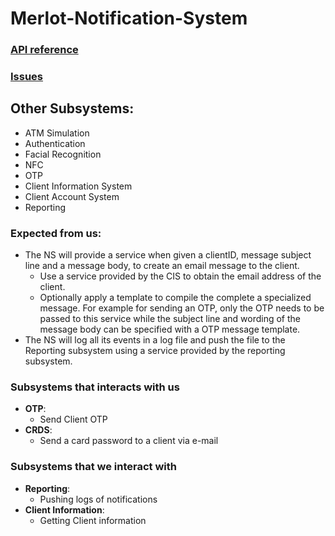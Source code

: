 # Merlot-Notification-System
###  <a href="https://github.com/littleNeuronCell/Merlot-Notification-System/blob/master/Documentation/Api.md" target="_blank">API reference</a>
###  <a href="https://github.com/littleNeuronCell/Merlot-Notification-System/issues" target="_blank">Issues</a>


## Other Subsystems:
- ATM Simulation
- Authentication
- Facial Recognition
- NFC
- OTP
- Client Information System
- Client Account System
- Reporting

### Expected from us:
- The NS will provide a service when given a clientID, message subject line and a message body, to create an email message to the client.
  - Use a service provided by the CIS to obtain the email address of the client.
  - Optionally apply a template to compile the complete a specialized message. For example for sending an OTP, only the OTP needs to be passed to this service while the subject line and wording of the message body can be specified with a OTP message template.
- The NS will log all its events in a log file and push the file to the Reporting subsystem using a service provided by the reporting subsystem.

### Subsystems that interacts with us

- **OTP**:
  - Send Client OTP 
- **CRDS**:
  - Send a card password to a client via e-mail

### Subsystems that we interact with
- **Reporting**:
  - Pushing logs of notifications
- **Client Information**:
  - Getting Client information
